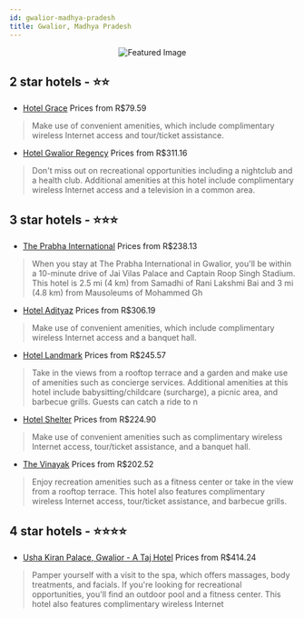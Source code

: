 ```yaml
---
id: gwalior-madhya-pradesh
title: Gwalior, Madhya Pradesh
---
```


<center><img src="https://i.travelapi.com/hotels/37000000/36160000/36158600/36158528/6c514822_z.jpg" alt="Featured Image" /></center>


##  2 star hotels - ⭐️⭐️

-    [Hotel Grace](https://us.hurb.com/hotels/gwalior/hotel-grace-JNP-JP228981?cmp=18055) Prices from R$79.59
   > Make use of convenient amenities, which include complimentary wireless Internet access and tour/ticket assistance.
-    [Hotel Gwalior Regency](https://us.hurb.com/hotels/gwalior/hotel-gwalior-regency-JNP-JP236913?cmp=18055) Prices from R$311.16
   > Don't miss out on recreational opportunities including a nightclub and a health club. Additional amenities at this hotel include complimentary wireless Internet access and a television in a common area.

##  3 star hotels - ⭐️⭐️⭐️

-    [The Prabha International](https://us.hurb.com/hotels/gwalior/the-prabha-international-JNP-JP357803?cmp=18055) Prices from R$238.13
   > When you stay at The Prabha International in Gwalior, you'll be within a 10-minute drive of Jai Vilas Palace and Captain Roop Singh Stadium. This hotel is 2.5 mi (4 km) from Samadhi of Rani Lakshmi Bai and 3 mi (4.8 km) from Mausoleums of Mohammed Gh
-    [Hotel Adityaz](https://us.hurb.com/hotels/gwalior/hotel-adityaz-JNP-JP950329?cmp=18055) Prices from R$306.19
   > Make use of convenient amenities, which include complimentary wireless Internet access and a banquet hall.
-    [Hotel Landmark](https://us.hurb.com/hotels/gwalior/hotel-landmark-JNP-JP755024?cmp=18055) Prices from R$245.57
   > Take in the views from a rooftop terrace and a garden and make use of amenities such as concierge services. Additional amenities at this hotel include babysitting/childcare (surcharge), a picnic area, and barbecue grills. Guests can catch a ride to n
-    [Hotel Shelter](https://us.hurb.com/hotels/gwalior/hotel-shelter-JNP-JP283048?cmp=18055) Prices from R$224.90
   > Make use of convenient amenities such as complimentary wireless Internet access, tour/ticket assistance, and a banquet hall.
-    [The Vinayak](https://us.hurb.com/hotels/gwalior/the-vinayak-JNP-JP126379?cmp=18055) Prices from R$202.52
   > Enjoy recreation amenities such as a fitness center or take in the view from a rooftop terrace. This hotel also features complimentary wireless Internet access, tour/ticket assistance, and barbecue grills.

##  4 star hotels - ⭐️⭐️⭐️⭐️

-    [Usha Kiran Palace, Gwalior - A Taj Hotel](https://us.hurb.com/hotels/gwalior/usha-kiran-palace-gwalior-a-taj-hotel-JNP-JP023406?cmp=18055) Prices from R$414.24
   > Pamper yourself with a visit to the spa, which offers massages, body treatments, and facials. If you're looking for recreational opportunities, you'll find an outdoor pool and a fitness center. This hotel also features complimentary wireless Internet
